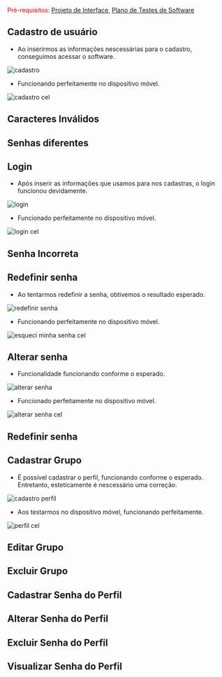 <span style="color:red">Pré-requisitos: <a href="3-Projeto de Interface.md"> Projeto de Interface</a></span>, <a href="8-Plano de Testes de Software.md"> Plano de Testes de Software</a>

## Cadastro de usuário
- Ao inserirmos as informações nescessárias para o cadastro, conseguimos acessar o software.

![cadastro](https://user-images.githubusercontent.com/111783703/236650152-66ceffd8-e4d1-4fe8-8644-05edc7528000.gif)

- Funcionando perfeitamente no dispositivo móvel.

![cadastro cel](https://user-images.githubusercontent.com/111783703/236650824-16b52cc8-9a5a-417c-98b3-f0b97255eb76.gif)

## Caracteres Inválidos 

## Senhas diferentes

## Login
- Após inserir as informações que usamos para nos cadastras, o login funcionou devidamente.

![login](https://user-images.githubusercontent.com/111783703/236649857-b570e268-2baa-4a3b-8ea7-2f1dc55dbf56.gif)

- Funcionado perfeitamente no dispositivo móvel.

![login cel](https://user-images.githubusercontent.com/111783703/236650735-e71ddda1-6447-45ea-9645-feff4402471e.gif)

## Senha Incorreta


## Redefinir senha 
- Ao tentarmos redefinir a senha, obtivemos o resultado esperado.

![redefinir senha](https://user-images.githubusercontent.com/111783703/236650069-a02928ed-43ba-4ce0-a7cc-9a95e1a2686e.gif)

- Funcionando perfeitamente no dispositivo móvel.

![esqueci minha senha cel](https://user-images.githubusercontent.com/111783703/236650953-e472865e-234c-40eb-a5e9-3593a5f49a79.gif)


## Alterar senha
- Funcionalidade funcionando conforme o esperado.

![alterar senha](https://user-images.githubusercontent.com/111783703/236650417-1bc6d53f-6402-43e9-b8b3-b556103fe78b.gif)

- Funcionado perfeitamente no dispositivo móvel.

![alterar senha cel](https://user-images.githubusercontent.com/111783703/236650876-505f39eb-06eb-43d2-9f8a-e2e1813c5112.gif)

## Redefinir senha

## Cadastrar Grupo
- É possível cadastrar o perfil, funcionando conforme o esperado. Entretanto, esteticamente é nescessário uma correção.


![cadastro perfil](https://user-images.githubusercontent.com/111783703/236649942-c8c4f714-c2a4-4ef5-91a9-b4289a825365.gif)

- Aos testarmos no dispositivo móvel, funcionando perfeitamente.

![perfil cel](https://user-images.githubusercontent.com/111783703/236650790-a31e9485-6714-4e98-9b7e-f85effb4bf51.gif)

## Editar Grupo

## Excluir Grupo

## Cadastrar Senha do Perfil

## Alterar Senha do Perfil

## Excluir Senha do Perfil

## Visualizar Senha do Perfil
